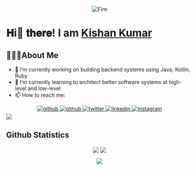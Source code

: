 <p align=center width="100%" height="100%">
  <img align="center" src="https://github.com/kineticdud/kineticdud.github.io/blob/92af362a7e33a872fed52a617bb92b78b05f75f7/assets/fire.gif" alt="Fire" />
</p>

# 𝐇i👋 𝐭𝐡𝐞𝐫𝐞! I am [Kishan Kumar](https://drive.google.com/file/d/11I7mMLqbEQ99LODX3YIa_wcpv3zXiWao/view?usp=sharing)


## 🙋🏽‍♂️About Me
- 🔭 I’m currently working on building backend systems using Java, Kotlin, Ruby
- 🌱 I’m currently learning to architect better software systems at high-level and low-level
- 📫 How to reach me:
<!-- - 💬 Nudge me if you want to talk about programming, travelling, music, memes, games -->
  
<div align="center">
<a href="mailto:iamkkumar99@gmail.com" target="_blank">
<img src=https://img.shields.io/badge/Gmail-D14836?style=for-the-badge&logo=gmail&logoColor=white alt=github style="margin-bottom: 5px;" />
</a>
<a href="https://github.com/kineticdud" target="_blank">
<img src=https://img.shields.io/badge/github-%2324292e.svg?&style=for-the-badge&logo=github&logoColor=white alt=github style="margin-bottom: 5px;" />
</a>
<a href="https://twitter.com/kineticdud" target="_blank">
<img src=https://img.shields.io/badge/twitter-%2300acee.svg?&style=for-the-badge&logo=twitter&logoColor=white alt=twitter style="margin-bottom: 5px;" />
</a>
<a href="https://www.linkedin.com/in/kishan-kumar-bb7124147/" target="_blank">
<img src=https://img.shields.io/badge/linkedin-%231E77B5.svg?&style=for-the-badge&logo=linkedin&logoColor=white alt=linkedin style="margin-bottom: 5px;" />
</a>
<a href="https://instagram.com/iamkkumar" target="_blank">
<img src=https://img.shields.io/badge/Instagram-E4405F?style=for-the-badge&logo=instagram&logoColor=white alt=instagram style="margin-bottom: 5px;" />
</a>  
</div> 

<a href="https://github.com/kineticdud">
    <img src="https://komarev.com/ghpvc/?username=kineticdud">
</a>

<!-- 
## Skills
<table>
  <tr>
    <div align="center" margin="50px">  
      <img style="margin: 10px" src="https://github.com/kineticdud/kineticdud.github.io/blob/main/assets/C%2B%2B.png" alt="C++" height="50" />  
      <img style="margin: 10px" src="https://github.com/kineticdud/kineticdud.github.io/blob/main/assets/Python.png" alt="python" height="50" />  
      <img style="margin: 10px" src="https://github.com/kineticdud/kineticdud.github.io/blob/main/assets/React.png" alt="react" height="50" /> 
      <img style="margin: 10px" src="https://github.com/kineticdud/kineticdud.github.io/blob/main/assets/sql-server.png" alt="sql" height="50" />  
      <img style="margin: 10px" src="https://github.com/kineticdud/kineticdud.github.io/blob/main/assets/HTML5.png" alt="html" height="50" />  
      <img style="margin: 10px" src="https://github.com/kineticdud/kineticdud.github.io/blob/main/assets/CSS3.png" alt="css" height="50" />  
      <img style="margin: 10px" src="https://github.com/kineticdud/kineticdud.github.io/blob/main/assets/Docker.png" alt="docker" height="50" />  
      <img style="margin: 10px" src="https://github.com/kineticdud/kineticdud.github.io/blob/main/assets/Ubuntu.png" alt="Linux" height="50" />  
      <img style="margin: 10px" src="https://github.com/kineticdud/kineticdud.github.io/blob/main/assets/Git.png" alt="Git" height="50" />  
      <img style="margin: 10px" src="https://github.com/kineticdud/kineticdud.github.io/blob/main/assets/Bash.png" alt="Bash" height="50" />  
    </div>
  </tr>
</table>    
-->

## Github Statistics
<p align=center>
  <div align=center>
    <img max-width="40%" align="center" src="https://github-readme-streak-stats.herokuapp.com/?user=kineticdud&hide_border=true&date_format=M%20j%5B%2C%20Y%5D">
    <img max-width="40%" align="center" src="https://github-readme-stats.vercel.app/api?username=kineticdud&bg_color=30,e96443,904e95&title_color=fff&text_color=fff">
  </div>
</p>
<p align=center width="100%">
  <img align="center" src="https://github-readme-stats.vercel.app/api/top-langs/?username=kineticdud&layout=pie&hide_border=true" />
</p>
